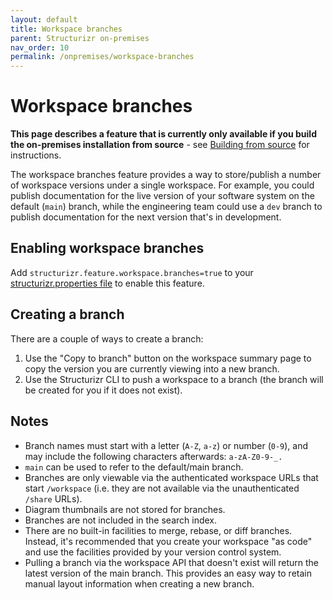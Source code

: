 ```yaml
---
layout: default
title: Workspace branches
parent: Structurizr on-premises
nav_order: 10
permalink: /onpremises/workspace-branches
---
```


# Workspace branches

__This page describes a feature that is currently only available if you build the on-premises installation from source__ - see
[Building from source](https://github.com/structurizr/onpremises?tab=readme-ov-file#building-from-source) for instructions.

The workspace branches feature provides a way to store/publish a number of workspace versions under a single workspace.
For example, you could publish documentation for the live version of your software system on the default (`main`) branch,
while the engineering team could use a `dev` branch to publish documentation for the next version that's in development.

## Enabling workspace branches

Add `structurizr.feature.workspace.branches=true` to your [structurizr.properties file](/onpremises/configuration) to
enable this feature.

## Creating a branch

There are a couple of ways to create a branch:

1. Use the "Copy to branch" button on the workspace summary page to copy the version you are currently viewing into a new branch.
2. Use the Structurizr CLI to push a workspace to a branch (the branch will be created for you if it does not exist).

## Notes

- Branch names must start with a letter (`A-Z`, `a-z`) or number (`0-9`), and may include the following characters afterwards: `a-zA-Z0-9-_.`
- `main` can be used to refer to the default/main branch.
- Branches are only viewable via the authenticated workspace URLs that start `/workspace` (i.e. they are not available via the unauthenticated `/share` URLs).
- Diagram thumbnails are not stored for branches.
- Branches are not included in the search index.
- There are no built-in facilities to merge, rebase, or diff branches. Instead, it's recommended that you create your workspace "as code" and use the facilities provided by your version control system. 
- Pulling a branch via the workspace API that doesn't exist will return the latest version of the main branch. This provides an easy way to retain manual layout information when creating a new branch. 